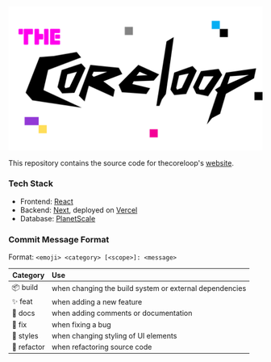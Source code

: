 <picture>
    <source
        media="(prefers-color-scheme: dark)"
        srcset="./public/tcl-logo-alt.png"
    >
    <source
        media="(prefers-color-scheme: light)"
        srcset="./public/tcl-logo.png"
    >
    <img
        alt="thecoreloop logo"
        src="./public/tcl-logo.png"
    >
</picture>

This repository contains the source code for thecoreloop's [website](https://thecoreloop.gg/).

### Tech Stack
- Frontend: [React](https://react.dev/)
- Backend: [Next](https://nextjs.org/), deployed on [Vercel](https://vercel.com/)
- Database: [PlanetScale](https://planetscale.com/)


### Commit Message Format
Format: `<emoji> <category> [<scope>]: <message>`

| Category      | Use                                                     |
|---------------|:--------------------------------------------------------|
| 📦 build      | when changing the build system or external dependencies |
| ✨ feat       | when adding a new feature                               |
| 📝 docs       | when adding comments or documentation                   |
| 🐛 fix        | when fixing a bug                                       |
| 🎨 styles     | when changing styling of UI elements                    |
| 🔁 refactor   | when refactoring source code                            |

